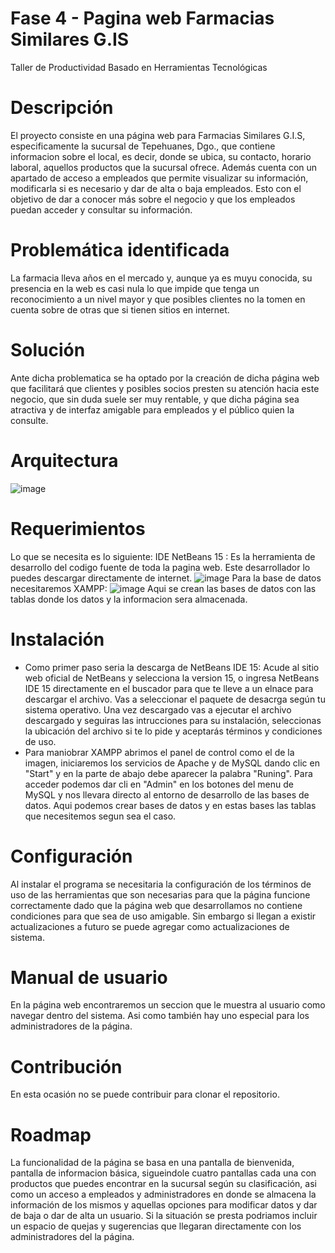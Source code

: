 # Fase 4 - Pagina web Farmacias Similares G.IS
Taller de Productividad Basado en Herramientas Tecnológicas
# Descripción
El proyecto consiste en una página web para Farmacias Similares G.I.S, especificamente la sucursal de Tepehuanes, Dgo., que contiene informacion sobre el local, es decir, donde se ubica, su contacto, horario laboral, aquellos productos que la sucursal ofrece. Además cuenta con un apartado de acceso a empleados que permite visualizar su información, modificarla si es necesario y dar de alta o baja empleados. Esto con el objetivo de dar a conocer más sobre el negocio y que los empleados puedan acceder y consultar su información.
# Problemática identificada
La farmacia lleva años en el mercado y, aunque ya es muyu conocida, su presencia en la web es casi nula lo que impide que tenga un reconocimiento a un nivel mayor y que posibles clientes no la tomen en cuenta sobre de otras que si tienen sitios en internet.
# Solución
Ante dicha problematica se ha optado por la creación de dicha página web que facilitará que clientes y posibles socios presten su atención hacia este negocio, que sin duda suele ser muy rentable, y que dicha página sea atractiva y de interfaz amigable para empleados y el público quien la consulte.
# Arquitectura
![image](https://github.com/user-attachments/assets/9e4530f7-a21a-4de0-ab16-bb892bb894be)
# Requerimientos
Lo que se necesita es lo siguiente:
IDE NetBeans 15 : Es la herramienta de desarrollo del codigo fuente de toda la pagina web. Este desarrollador lo puedes descargar directamente de internet.
![image](https://github.com/user-attachments/assets/06d178d0-0c15-45bd-a12e-22dfe4ea380d)
Para la base de datos necesitaremos XAMPP:
![image](https://github.com/user-attachments/assets/e7d1ac4f-0bd1-45f3-af4b-dec68aa828f7)
Aqui se crean las bases de datos con las tablas donde los datos y la informacion sera almacenada.
# Instalación
* Como primer paso seria la descarga de NetBeans IDE 15: 
Acude al sitio web oficial de NetBeans y selecciona la version 15, o ingresa NetBeans IDE 15 directamente en el buscador para que te lleve a un elnace para descargar el archivo. 
Vas a seleccionar el paquete de desacrga según tu sistema operativo.
Una vez descargado vas a ejecutar el archivo descargado y seguiras las intrucciones para su instalación, seleccionas la ubicación del archivo si te lo pide y aceptarás términos y condiciones de uso.
* Para maniobrar XAMPP abrimos el panel de control como el de la imagen, iniciaremos los servicios de Apache y de MySQL dando clic en "Start" y en la parte de abajo debe aparecer la palabra "Runing".
  Para acceder podemos dar cli en "Admin" en los botones del menu de MySQL y nos llevara directo al entorno de desarrollo de las bases de datos. Aqui podemos crear bases de datos y en estas bases las tablas que necesitemos segun sea el caso.
# Configuración 
Al instalar el programa se necesitaria la configuración de los términos de uso de las herramientas que son necesarias para que la página funcione correctamente dado que la página web que desarrollamos no contiene condiciones para que sea de uso amigable. Sin embargo si llegan a existir actualizaciones a futuro se puede agregar como actualizaciones de sistema.
# Manual de usuario
En la página web encontraremos un seccion que le muestra al usuario como navegar dentro del sistema. Asi como también hay uno especial para los administradores de la página.
# Contribución
En esta ocasión no se puede contribuir para clonar el repositorio.
# Roadmap
La funcionalidad de la página se basa en una pantalla de bienvenida, pantalla de informacion básica, sigueindole cuatro pantallas cada una con productos que puedes encontrar en la sucursal según su clasificación, asi como un acceso a empleados y administradores en donde se almacena la información de los mismos y aquellas opciones para modificar datos y dar de baja o dar de alta un usuario.
Si la situación se presta podriamos incluir un espacio de quejas y sugerencias que llegaran directamente con los administradores del la página.


